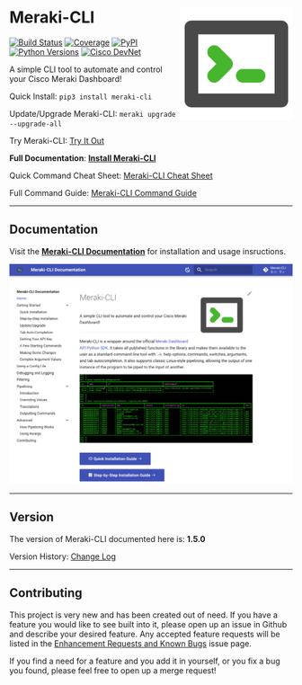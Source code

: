 # Meraki-CLI <img align="right" width="200" height="200" src="icon.png">


[![Build Status](https://github.com/PackeTsar/meraki-cli/actions/workflows/python-package.yml/badge.svg)](https://github.com/PackeTsar/meraki-cli/actions/workflows/python-package.yml)
[![Coverage](https://codecov.io/gh/PackeTsar/meraki-cli/branch/master/graph/badge.svg)](https://codecov.io/gh/PackeTsar/meraki-cli)
[![PyPI](https://img.shields.io/pypi/v/meraki-cli.svg)](https://pypi.python.org/pypi/meraki-cli)
[![Python Versions](https://img.shields.io/pypi/pyversions/meraki-cli.svg)](https://pypi.python.org/pypi/meraki-cli)
[![Cisco DevNet](https://static.production.devnetcloud.com/codeexchange/assets/images/devnet-published.svg)](https://developer.cisco.com/codeexchange/github/repo/PackeTsar/meraki-cli)

A simple CLI tool to automate and control your Cisco Meraki Dashboard!

Quick Install: `pip3 install meraki-cli`

Update/Upgrade Meraki-CLI: `meraki upgrade --upgrade-all`

Try Meraki-CLI: [Try It Out](https://meraki-cli.readthedocs.io/en/latest/try-it-out/)

**Full Documentation**: **[Install Meraki-CLI](https://meraki-cli.readthedocs.io/en/latest/)**

Quick Command Cheat Sheet: [Meraki-CLI Cheat Sheet](CHEATSHEET.md)

Full Command Guide: [Meraki-CLI Command Guide](COMMAND_GUIDE.md)

---

## Documentation

Visit the **[Meraki-CLI Documentation](https://meraki-cli.readthedocs.io/en/latest/)** for installation and usage insructions.

[![documentation](docs_screenshot.png)](https://meraki-cli.readthedocs.io/en/latest/)

---

## Version
The version of Meraki-CLI documented here is: **1.5.0**

Version History: [Change Log](CHANGELOG.md)

---

## Contributing

This project is very new and has been created out of need. If you have a feature you would like to see built into it, please open up an issue in Github and describe your desired feature. Any accepted feature requests will be listed in the [Enhancement Requests and Known Bugs](https://github.com/PackeTsar/meraki-cli/issues/2) issue page.

If you find a need for a feature and you add it in yourself, or you fix a bug you found, please feel free to open up a merge request!
